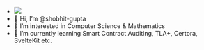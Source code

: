 - <img src="https://www.codewars.com/users/shobhit-gupta/badges/small" />
- 👋 Hi, I’m @shobhit-gupta
- 👀 I’m interested in Computer Science & Mathematics 
- 🌱 I’m currently learning Smart Contract Auditing, TLA+, Certora, SvelteKit etc.

<!---
shobhit-gupta/shobhit-gupta is a ✨ special ✨ repository because its `README.md` (this file) appears on your GitHub profile.
You can click the Preview link to take a look at your changes.
--->
